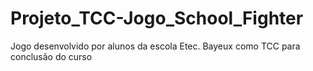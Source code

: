 # Projeto_TCC-Jogo_School_Fighter
 Jogo desenvolvido por alunos da escola Etec. Bayeux como TCC para conclusão do curso 
